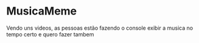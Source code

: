 # MusicaMeme
Vendo uns videos, as pessoas estão fazendo o console exibir a musica no tempo certo e quero fazer tambem
